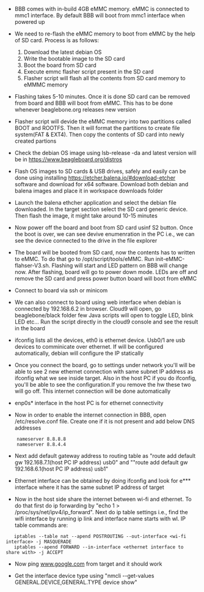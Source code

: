 * BBB comes with in-build 4GB eMMC memory. eMMC is connected to mmc1 interface. By default BBB will boot from mmc1 interface when powered up

* We need to re-flash the eMMC memory to boot from eMMC by the help of SD card. Process is as follows:
    1. Download the latest debian OS
    2. Write the bootable image to the SD card
    3. Boot the board from SD card
    4. Execute emmc flasher script present in the SD card
    5. Flasher script will flash all the contents from SD card memory to eMMMC memory

* Flashing takes 5-10 minutes. Once it is done SD card can be removed from board and BBB will boot from eMMC. This has to be done whenever beaglebone.org releases new version

* Flasher script will devide the eMMC memory into two partitions called BOOT and ROOTFS. Then it will format the partitions to create file system(FAT & EXT4). Then copy the contents of SD card into newly created partions

* Check the debian OS image using lsb-release -da and latest version will be in https://www.beagleboard.org/distros

* Flash OS images to SD cards & USB drives, safely and easily can be done using installing https://etcher.balena.io/#download-etcher software and download for x64 software. Download both debian and balena images and place it in workspace downloads folder

* Launch the balena ethcher application and select the debian file downloaded. In the target section select the SD card generic device. Then flash the image, it might take around 10-15 minutes

* Now power off the board and boot from SD card usinf S2 button. Once the boot is over, we can see devive enumenration in the PC i.e., we can see the device connected to the drive in the file explorer

* The board will be booted from SD card, now the contents has to written to eMMC. To do that go to /opt/script/tools/eMMC. Run init-eMMC-flahser-V3.sh. Flashing will start and LED pattern on BBB will change now. After flashing, board will go to power down mode. LEDs are off and remove the SD card and press power button board will boot from eMMC

* Connect to board via ssh or minicom

* We can also connect to board using web interface when debian is connected by 192.168.6.2 in browser. Cloud9 will open, go beaglebone/black folder few Java scripts will open to toggle LED, blink LED etc... Run the script directly in the cloud9 console and see the result in the board

* ifconfig lists all the devices, eth0 is ethernet device. Usb0/1 are usb devices to comminicate over ethernet. If will be configured automatically, debian will configure the IP statically

* Once you connect the board, go to settings under network you'll will be able to see 2 new ethernet connection with same subnet IP address as ifconfig what we see inside target. Also in the host PC if you do ifconfig, you'll be able to see the configuration.If you remove the hw these two will go off. This internet connection will be done automatically

* enp0s* interface in the host PC is for ethernet connectivity

* Now in order to enable the internet connection in BBB, open /etc/resolve.conf file. Create one if it is not present and add below DNS addresses
```
    nameserver 8.8.8.8
    nameserver 8.8.4.4
```

* Next add default gateway address to routing table as "route add default gw 192.168.7.1(host PC IP address) usb0" and ""route add default gw 192.168.6.1(host PC IP address) usb1"

* Ethernet interface can be obtained by doing ifconfig and look for e*** interface where it has the same subnet IP address of target

* Now in the host side share the internet between wi-fi and ethernet. To do that first do ip forwarding by "echo 1 > /proc/sys/net/ipv4/ip_forward". Next do ip table settings i.e., find the wifi interface by running ip link and interface name starts with wl. IP table commands are:
```
   iptables --table nat --apend POSTROUTING --out-interface <wi-fi interface> -j MASQUERADE
   iptables --apend FORWARD --in-interface <ethernet interface to share with> -j ACCEPT
```

* Now ping www.google.com from target and it should work

* Get the interface device type using "nmcli --get-values GENERAL.DEVICE,GENERAL.TYPE device show"